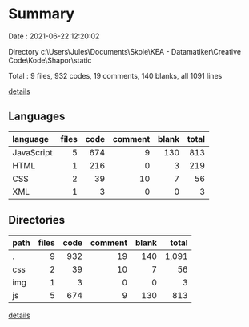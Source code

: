 # Summary

Date : 2021-06-22 12:20:02

Directory c:\Users\Jules\Documents\Skole\KEA - Datamatiker\Creative Code\Kode\Shapor\static

Total : 9 files,  932 codes, 19 comments, 140 blanks, all 1091 lines

[details](details.md)

## Languages
| language | files | code | comment | blank | total |
| :--- | ---: | ---: | ---: | ---: | ---: |
| JavaScript | 5 | 674 | 9 | 130 | 813 |
| HTML | 1 | 216 | 0 | 3 | 219 |
| CSS | 2 | 39 | 10 | 7 | 56 |
| XML | 1 | 3 | 0 | 0 | 3 |

## Directories
| path | files | code | comment | blank | total |
| :--- | ---: | ---: | ---: | ---: | ---: |
| . | 9 | 932 | 19 | 140 | 1,091 |
| css | 2 | 39 | 10 | 7 | 56 |
| img | 1 | 3 | 0 | 0 | 3 |
| js | 5 | 674 | 9 | 130 | 813 |

[details](details.md)